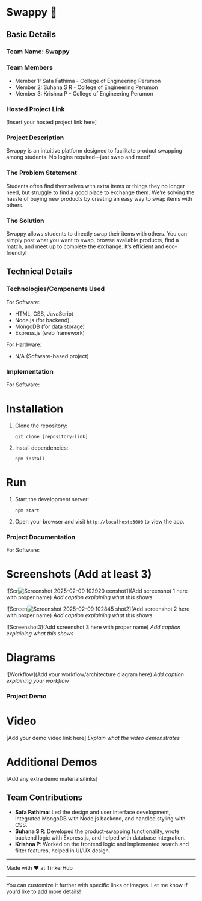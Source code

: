 
# Swappy 🎯

## Basic Details
### Team Name: Swappy

### Team Members
- Member 1: Safa Fathima - College of Engineering Perumon
- Member 2: Suhana S R - College of Engineering Perumon
- Member 3: Krishna P - College of Engineering Perumon

### Hosted Project Link
[Insert your hosted project link here]

### Project Description
Swappy is an intuitive platform designed to facilitate product swapping among students. No logins required—just swap and meet!

### The Problem Statement
Students often find themselves with extra items or things they no longer need, but struggle to find a good place to exchange them. We’re solving the hassle of buying new products by creating an easy way to swap items with others.

### The Solution
Swappy allows students to directly swap their items with others. You can simply post what you want to swap, browse available products, find a match, and meet up to complete the exchange. It’s efficient and eco-friendly!

## Technical Details
### Technologies/Components Used
For Software:
- HTML, CSS, JavaScript
- Node.js (for backend)
- MongoDB (for data storage)
- Express.js (web framework)

For Hardware:
- N/A (Software-based project)

### Implementation
For Software:
# Installation
1. Clone the repository:
   ```
   git clone [repository-link]
   ```
2. Install dependencies:
   ```
   npm install
   ```

# Run
1. Start the development server:
   ```
   npm start
   ```
2. Open your browser and visit `http://localhost:3000` to view the app.

### Project Documentation
For Software:

# Screenshots (Add at least 3)
![Scr![Screenshot 2025-02-09 102920](https://github.com/user-attachments/assets/0b0e01ee-42e9-4040-96a0-ef3416479512)
eenshot1](Add screenshot 1 here with proper name)
*Add caption explaining what this shows*

![Screen![Screenshot 2025-02-09 102845](https://github.com/user-attachments/assets/94c6ccf0-f5dc-4e08-808b-d6274055356a)
shot2](Add screenshot 2 here with proper name)
*Add caption explaining what this shows*

![Screenshot3](Add screenshot 3 here with proper name)
*Add caption explaining what this shows*

# Diagrams
![Workflow](Add your workflow/architecture diagram here)
*Add caption explaining your workflow*

### Project Demo
# Video
[Add your demo video link here]
*Explain what the video demonstrates*

# Additional Demos
[Add any extra demo materials/links]

## Team Contributions
- **Safa Fathima**: Led the design and user interface development, integrated MongoDB with Node.js backend, and handled styling with CSS.
- **Suhana S R**: Developed the product-swapping functionality, wrote backend logic with Express.js, and helped with database integration.
- **Krishna P**: Worked on the frontend logic and implemented search and filter features, helped in UI/UX design.

---

Made with ❤️ at TinkerHub

---

You can customize it further with specific links or images. Let me know if you'd like to add more details!
